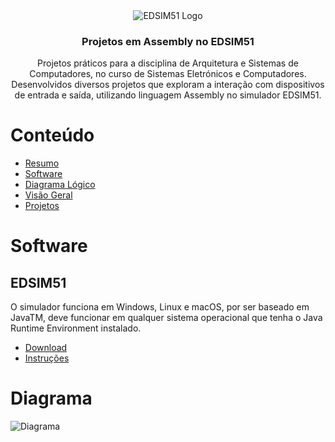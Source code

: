 <div align="center" style="text-align: center">
<img src="https://dapj.org/wp-content/uploads/2015/04/edsim51-8051-Simulator.png" alt="EDSIM51 Logo"/>
<h3>Projetos em Assembly no EDSIM51</h3>
<p>
  Projetos práticos para a disciplina de Arquitetura e Sistemas de Computadores, no curso de Sistemas Eletrónicos e Computadores. Desenvolvidos diversos projetos que exploram a interação com dispositivos de entrada e saída, utilizando linguagem Assembly no simulador EDSIM51. 
</p>
</div>

# Conteúdo

- [Resumo](#Resumo)
- [Software](#Software)
- [Diagrama Lógico](#Diagrama)
- [Visão Geral](#Geral)
- [Projetos](#Projetos)


# Software

## EDSIM51
O simulador funciona em Windows, Linux e macOS, por ser baseado em JavaTM, deve funcionar em qualquer sistema operacional que tenha o Java Runtime Environment instalado.
- [Download](https://sourceforge.net/projects/edsim51/)
- [Instruções](https://edsim51.com/installation-instructions/)


# Diagrama
<img src="https://edsim51.wordpress.com/wp-content/uploads/2024/08/logicdiagram.png?w=961" alt="Diagrama"/>

